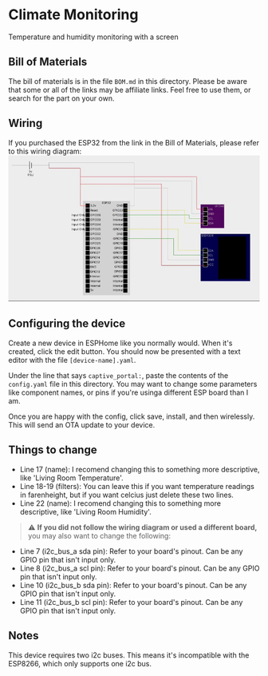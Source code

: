 # Climate Monitoring
Temperature and humidity monitoring with a screen

## Bill of Materials
The bill of materials is in the file `BOM.md` in this directory. Please be aware that some or all of the links may be affiliate links. Feel free to use them, or search for the part on your own.

## Wiring
If you purchased the ESP32 from the link in the Bill of Materials, please refer to this wiring diagram:
![Wiring Diagram](wiring_diagram.jpg)

## Configuring the device
Create a new device in ESPHome like you normally would. When it's created, click the edit button. You should now be presented with a text editor with the file `[device-name].yaml`.

Under the line that says `captive_portal:`, paste the contents of the `config.yaml` file in this directory. You may want to change some parameters like component names, or pins if you're usinga different ESP board than I am.

Once you are happy with the config, click save, install, and then wirelessly. This will send an OTA update to your device.

## Things to change
- Line 17 (name): I recomend changing this to something more descriptive, like 'Living Room Temperature'.
- Line 18-19 (filters): You can leave this if you want temperature readings in farenheight, but if you want celcius just delete these two lines.
- Line 22 (name): I recomend changing this to something more descriptive, like 'Living Room Humidity'.

> :warning: **If you did not follow the wiring diagram or used a different board,** you may also want to change the following:

- Line 7 (i2c_bus_a sda pin): Refer to your board's pinout. Can be any GPIO pin that isn't input only.
- Line 8 (i2c_bus_a scl pin): Refer to your board's pinout. Can be any GPIO pin that isn't input only.
- Line 10 (i2c_bus_b sda pin): Refer to your board's pinout. Can be any GPIO pin that isn't input only.
- Line 11 (i2c_bus_b scl pin): Refer to your board's pinout. Can be any GPIO pin that isn't input only.

## Notes
This device requires two i2c buses. This means it's incompatible with the ESP8266, which only supports one i2c bus.